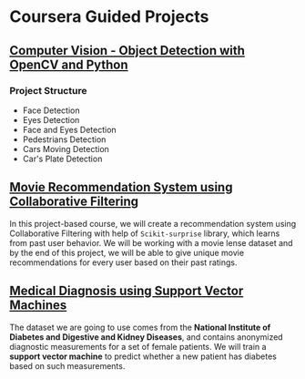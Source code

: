 # **Coursera Guided Projects**

## [Computer Vision - Object Detection with OpenCV and Python](https://github.com/shejz/Coursera-guided-projects/tree/master/Computer%20Vision%20-%20Object%20Detection%20with%20OpenCV%20and%20Python)

### **Project Structure**
- Face Detection
- Eyes Detection
- Face and Eyes Detection
- Pedestrians Detection
- Cars Moving Detection
- Car's Plate Detection

## [Movie Recommendation System using Collaborative Filtering](https://github.com/shejz/Coursera-guided-projects/tree/master/Movie%20Recommendation%20System%20using%20Collaborative%20Filtering)
In this project-based course, we will create a recommendation system using Collaborative Filtering with help of `Scikit-surprise` library, which learns from past user behavior. We will be working with a movie lense dataset and by the end of this project, we will be able to give unique movie recommendations for every user based on their past ratings.

## [Medical Diagnosis using Support Vector Machines](https://github.com/shejz/Coursera-guided-projects/tree/master/Medical%20Diagnosis%20using%20Support%20Vector%20Machines)
The dataset we are going to use comes from the **National Institute of Diabetes and Digestive and Kidney Diseases**, and contains anonymized diagnostic measurements for a set of female patients.  We will train a **support vector machine** to predict whether a new patient has diabetes based on such measurements.


